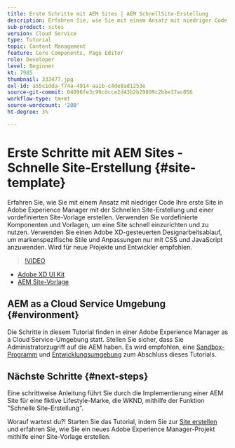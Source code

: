 ```yaml
---
title: Erste Schritte mit AEM Sites | AEM SchnellSite-Erstellung
description: Erfahren Sie, wie Sie mit einem Ansatz mit niedriger Code Ihre erste Site in Adobe Experience Manager mit der Schnellen Site-Erstellung und einer vordefinierten Site-Vorlage erstellen. Verwenden Sie vordefinierte Komponenten und Vorlagen, um eine Site schnell einzurichten und zu nutzen. Verwenden Sie einen Adobe XD-gesteuerten Designarbeitsablauf, um markenspezifische Stile und Anpassungen nur mit CSS und JavaScript anzuwenden. Empfohlen für neue Projekte und Entwickler.
sub-product: sites
version: Cloud Service
type: Tutorial
topic: Content Management
feature: Core Components, Page Editor
role: Developer
level: Beginner
kt: 7985
thumbnail: 333477.jpg
exl-id: a55c1dda-f74a-4914-aa1b-c4de8ad1253e
source-git-commit: 04096fe3c99cdcce2d43b2b29899c2bbe37ac056
workflow-type: tm+mt
source-wordcount: '280'
ht-degree: 3%

---
```


# Erste Schritte mit AEM Sites - Schnelle Site-Erstellung {#site-template}

Erfahren Sie, wie Sie mit einem Ansatz mit niedriger Code Ihre erste Site in Adobe Experience Manager mit der Schnellen Site-Erstellung und einer vordefinierten Site-Vorlage erstellen. Verwenden Sie vordefinierte Komponenten und Vorlagen, um eine Site schnell einzurichten und zu nutzen. Verwenden Sie einen Adobe XD-gesteuerten Designarbeitsablauf, um markenspezifische Stile und Anpassungen nur mit CSS und JavaScript anzuwenden. Wird für neue Projekte und Entwickler empfohlen.

>[!VIDEO](https://video.tv.adobe.com/v/333477/?quality=12&learn=on)

* [Adobe XD UI Kit](https://github.com/adobe/aem-site-template-basic/blob/main/files/wireframe.xd)
* [AEM Site-Vorlage](https://github.com/adobe/aem-site-template-basic)

## AEM as a Cloud Service Umgebung {#environment}

Die Schritte in diesem Tutorial finden in einer Adobe Experience Manager as a Cloud Service-Umgebung statt. Stellen Sie sicher, dass Sie Administratorzugriff auf die AEM haben. Es wird empfohlen, eine [Sandbox-Programm](https://experienceleague.adobe.com/docs/experience-manager-cloud-service/onboarding/getting-access/sandbox-programs/introduction-sandbox-programs.html) und [Entwicklungsumgebung](https://experienceleague.adobe.com/docs/experience-manager-cloud-service/implementing/using-cloud-manager/manage-environments.html?lang=de) zum Abschluss dieses Tutorials.

## Nächste Schritte {#next-steps}

Eine schrittweise Anleitung führt Sie durch die Implementierung einer AEM Site für eine fiktive Lifestyle-Marke, die WKND, mithilfe der Funktion &quot;Schnelle Site-Erstellung&quot;.

Worauf wartest du?! Starten Sie das Tutorial, indem Sie zur [Site erstellen](create-site.md) und erfahren Sie, wie Sie ein neues Adobe Experience Manager-Projekt mithilfe einer Site-Vorlage erstellen.
